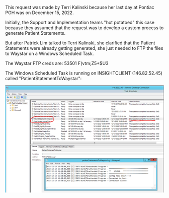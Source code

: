This request was made by Terri Kalinski because her last day at Pontiac PGH was on December 15, 2022.

Initially, the Support and Implementation teams "hot potatoed" this case because they assumed that the request was to develop a custom process to generate Patient Statements.

But after Patrick Lim talked to Terri Kalinski, she clarified that the Patient Statements were already getting generated, she just needed to FTP the files to Waystar on a Windows Scheduled Task.

The Waystar FTP creds are:
53501
F(vtm;Z5+$U3

The Windows Scheduled Task is running on INSIGHTCLIENT (146.82.52.45) called "PatientStatementToWaystar":

![image.png](/.attachments/image-fbd1d210-7906-48f1-938c-fdf68d23d9e0.png)
